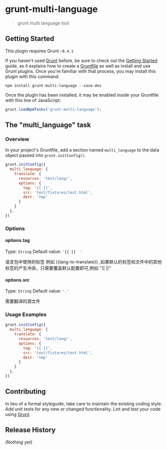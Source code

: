 # grunt-multi-language

> grunt multi language tool

## Getting Started
This plugin requires Grunt `~0.4.1`

If you haven't used [Grunt](http://gruntjs.com/) before, be sure to check out the [Getting Started](http://gruntjs.com/getting-started) guide, as it explains how to create a [Gruntfile](http://gruntjs.com/sample-gruntfile) as well as install and use Grunt plugins. Once you're familiar with that process, you may install this plugin with this command:

```shell
npm install grunt-multi-language --save-dev
```

Once the plugin has been installed, it may be enabled inside your Gruntfile with this line of JavaScript:

```js
grunt.loadNpmTasks('grunt-multi-language');
```

## The "multi_language" task

### Overview
In your project's Gruntfile, add a section named `multi_language` to the data object passed into `grunt.initConfig()`.

```js
grunt.initConfig({
  multi_language: {
    translate: {
      resources: 'test/lang/',
      options: {
        tag: '{{ }}',
        src: 'test/fixtures/test.html',
        dest: 'tmp'
      }
    }
  },
})
```

### Options

#### options.tag
Type: `String`
Default value: `'{{ }}  '`

语言包中使用的标签 例如 {{lang-to-translate}} ,如果默认的标签和文件中的其他标签的产生冲突，只需要覆盖默认配置即可,例如 "(| |)"

#### options.src
Type: `String`
Default value: `'.'`

需要翻译的源文件

### Usage Examples

```js
grunt.initConfig({
  multi_language: {
    translate: {
      resources: 'test/lang/',
      options: {
        tag: '{{ }}',
        src: 'test/fixtures/test.html',
        dest: 'tmp'
      }
    }
  },
})
```


## Contributing
In lieu of a formal styleguide, take care to maintain the existing coding style. Add unit tests for any new or changed functionality. Lint and test your code using [Grunt](http://gruntjs.com/).

## Release History
_(Nothing yet)_

